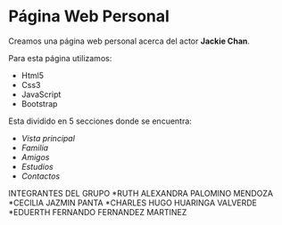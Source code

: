 # Página Web Personal

Creamos una página web personal acerca del actor **Jackie Chan**. 

Para esta página utilizamos:
* Html5
* Css3
* JavaScript 
* Bootstrap

Esta dividido en 5 secciones donde se encuentra:
* *Vista principal*
* *Familia*
* *Amigos*
* *Estudios*
* *Contactos*

INTEGRANTES DEL GRUPO
*RUTH ALEXANDRA PALOMINO MENDOZA
*CECILIA JAZMIN PANTA 
*CHARLES HUGO HUARINGA VALVERDE
*EDUERTH FERNANDO FERNANDEZ MARTINEZ
